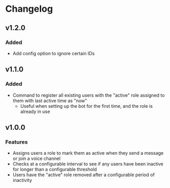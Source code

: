 # Changelog

## v1.2.0

### Added

- Add config option to ignore certain IDs

## v1.1.0

### Added

- Command to register all existing users with the "active" role assigned to them with last active time as "now"
	- Useful when setting up the bot for the first time, and the role is already in use

## v1.0.0

### Features

- Assigns users a role to mark them as active when they send a message or join a voice channel
- Checks at a configurable interval to see if any users have been inactive for longer than a configurable threshold
- Users have the "active" role removed after a configurable period of inactivity